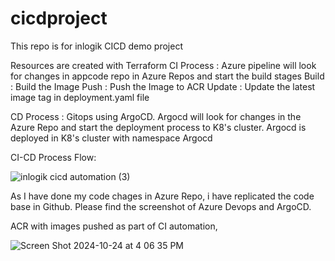 # cicdproject
This repo is for inlogik CICD demo project

Resources are created with Terraform
CI Process : Azure pipeline will look for changes in appcode repo in Azure Repos and start the build stages
Build : Build the Image
Push : Push the Image to ACR
Update : Update the latest image tag in deployment.yaml file

CD Process : Gitops using ArgoCD.
Argocd will look for changes in the Azure Repo and start the deployment process to K8's cluster.
Argocd is deployed in K8's cluster with namespace Argocd

CI-CD Process Flow:

![inlogik cicd automation (3)](https://github.com/user-attachments/assets/7d17cfca-0e1a-476b-94b1-1777de088731)

As I have done my code chages in Azure Repo, i have replicated the code base in Github. Please find the screenshot of Azure Devops and ArgoCD.

ACR with images pushed as part of CI automation,

![Screen Shot 2024-10-24 at 4 06 35 PM](https://github.com/user-attachments/assets/8f13a5e4-f3db-4093-a988-0f06bf9a90b2)

